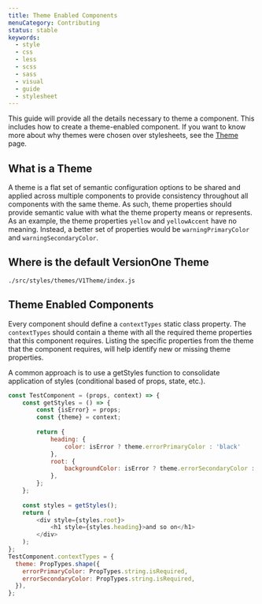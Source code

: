```yaml
---
title: Theme Enabled Components
menuCategory: Contributing
status: stable
keywords:
  - style
  - css
  - less
  - scss
  - sass
  - visual
  - guide
  - stylesheet
---
```


This guide will provide all the details necessary to theme a component. This includes how to create a theme-enabled component. If you want to know more about why themes were chosen over stylesheets, see the [Theme](#/page/Theme) page.

## What is a Theme
A theme is a flat set of semantic configuration options to be shared and applied across multiple components to provide consistency throughout all components with the same theme. As such, theme properties should provide semantic value with what the theme property means or represents. As an example, the theme properties `yellow` and `yellowAccent` have no meaning. Instead, a better set of properties would be `warningPrimaryColor` and `warningSecondaryColor`.

## Where is the default VersionOne Theme
`./src/styles/themes/V1Theme/index.js`

## Theme Enabled Components
Every component should define a `contextTypes` static class property. The `contextTypes` should contain a theme with all the required theme properties that this component requires. Listing the specific properties from the theme that the component requires, will help identify new or missing theme properties.

A common approach is to use a getStyles function to consolidate application of styles (conditional based of props, 
state, etc.).

```js
const TestComponent = (props, context) => {
    const getStyles = () => {
        const {isError} = props;
        const {theme} = context;
        
        return {
            heading: {
                color: isError ? theme.errorPrimaryColor : 'black'
            },
            root: {
                backgroundColor: isError ? theme.errorSecondaryColor : 'white'
            },
        };
    };
    
    const styles = getStyles();
    return (
        <div style={styles.root}>
            <h1 style={styles.heading}>and so on</h1>
        </div>
    );
};
TestComponent.contextTypes = {
  theme: PropTypes.shape({
    errorPrimaryColor: PropTypes.string.isRequired,
    errorSecondaryColor: PropTypes.string.isRequired,
  }),
};
```
